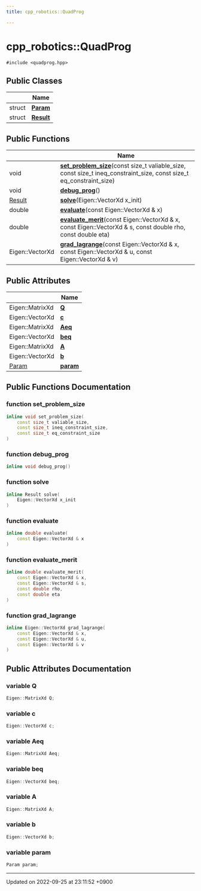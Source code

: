 ```yaml
---
title: cpp_robotics::QuadProg

---
```


# cpp_robotics::QuadProg






`#include <quadprog.hpp>`

## Public Classes

|                | Name           |
| -------------- | -------------- |
| struct | **[Param](/cpp_robotics_core/doxybook/Classes/structcpp__robotics_1_1QuadProg_1_1Param/)**  |
| struct | **[Result](/cpp_robotics_core/doxybook/Classes/structcpp__robotics_1_1QuadProg_1_1Result/)**  |

## Public Functions

|                | Name           |
| -------------- | -------------- |
| void | **[set_problem_size](/cpp_robotics_core/doxybook/Classes/classcpp__robotics_1_1QuadProg/#function-set-problem-size)**(const size_t valiable_size, const size_t ineq_constraint_size, const size_t eq_constraint_size) |
| void | **[debug_prog](/cpp_robotics_core/doxybook/Classes/classcpp__robotics_1_1QuadProg/#function-debug-prog)**() |
| [Result](/cpp_robotics_core/doxybook/Classes/structcpp__robotics_1_1QuadProg_1_1Result/) | **[solve](/cpp_robotics_core/doxybook/Classes/classcpp__robotics_1_1QuadProg/#function-solve)**(Eigen::VectorXd x_init) |
| double | **[evaluate](/cpp_robotics_core/doxybook/Classes/classcpp__robotics_1_1QuadProg/#function-evaluate)**(const Eigen::VectorXd & x) |
| double | **[evaluate_merit](/cpp_robotics_core/doxybook/Classes/classcpp__robotics_1_1QuadProg/#function-evaluate-merit)**(const Eigen::VectorXd & x, const Eigen::VectorXd & s, const double rho, const double eta) |
| Eigen::VectorXd | **[grad_lagrange](/cpp_robotics_core/doxybook/Classes/classcpp__robotics_1_1QuadProg/#function-grad-lagrange)**(const Eigen::VectorXd & x, const Eigen::VectorXd & u, const Eigen::VectorXd & v) |

## Public Attributes

|                | Name           |
| -------------- | -------------- |
| Eigen::MatrixXd | **[Q](/cpp_robotics_core/doxybook/Classes/classcpp__robotics_1_1QuadProg/#variable-q)**  |
| Eigen::VectorXd | **[c](/cpp_robotics_core/doxybook/Classes/classcpp__robotics_1_1QuadProg/#variable-c)**  |
| Eigen::MatrixXd | **[Aeq](/cpp_robotics_core/doxybook/Classes/classcpp__robotics_1_1QuadProg/#variable-aeq)**  |
| Eigen::VectorXd | **[beq](/cpp_robotics_core/doxybook/Classes/classcpp__robotics_1_1QuadProg/#variable-beq)**  |
| Eigen::MatrixXd | **[A](/cpp_robotics_core/doxybook/Classes/classcpp__robotics_1_1QuadProg/#variable-a)**  |
| Eigen::VectorXd | **[b](/cpp_robotics_core/doxybook/Classes/classcpp__robotics_1_1QuadProg/#variable-b)**  |
| [Param](/cpp_robotics_core/doxybook/Classes/structcpp__robotics_1_1QuadProg_1_1Param/) | **[param](/cpp_robotics_core/doxybook/Classes/classcpp__robotics_1_1QuadProg/#variable-param)**  |

## Public Functions Documentation

### function set_problem_size

```cpp
inline void set_problem_size(
    const size_t valiable_size,
    const size_t ineq_constraint_size,
    const size_t eq_constraint_size
)
```


### function debug_prog

```cpp
inline void debug_prog()
```


### function solve

```cpp
inline Result solve(
    Eigen::VectorXd x_init
)
```


### function evaluate

```cpp
inline double evaluate(
    const Eigen::VectorXd & x
)
```


### function evaluate_merit

```cpp
inline double evaluate_merit(
    const Eigen::VectorXd & x,
    const Eigen::VectorXd & s,
    const double rho,
    const double eta
)
```


### function grad_lagrange

```cpp
inline Eigen::VectorXd grad_lagrange(
    const Eigen::VectorXd & x,
    const Eigen::VectorXd & u,
    const Eigen::VectorXd & v
)
```


## Public Attributes Documentation

### variable Q

```cpp
Eigen::MatrixXd Q;
```


### variable c

```cpp
Eigen::VectorXd c;
```


### variable Aeq

```cpp
Eigen::MatrixXd Aeq;
```


### variable beq

```cpp
Eigen::VectorXd beq;
```


### variable A

```cpp
Eigen::MatrixXd A;
```


### variable b

```cpp
Eigen::VectorXd b;
```


### variable param

```cpp
Param param;
```


-------------------------------

Updated on 2022-09-25 at 23:11:52 +0900